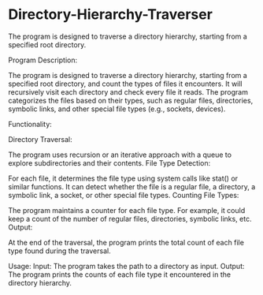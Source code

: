 # Directory-Hierarchy-Traverser
The program is designed to traverse a directory hierarchy, starting from a specified root directory.

Program Description:

The program is designed to traverse a directory hierarchy, starting from a specified root directory, and count the types of files it encounters. It will recursively visit each directory and check every file it reads. The program categorizes the files based on their types, such as regular files, directories, symbolic links, and other special file types (e.g., sockets, devices).

Functionality:

Directory Traversal:

The program uses recursion or an iterative approach with a queue to explore subdirectories and their contents.
File Type Detection:

For each file, it determines the file type using system calls like stat() or similar functions. It can detect whether the file is a regular file, a directory, a symbolic link, a socket, or other special file types.
Counting File Types:

The program maintains a counter for each file type. For example, it could keep a count of the number of regular files, directories, symbolic links, etc.
Output:

At the end of the traversal, the program prints the total count of each file type found during the traversal.

Usage:
Input: The program takes the path to a directory as input.
Output: The program prints the counts of each file type it encountered in the directory hierarchy.
